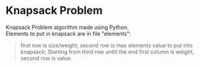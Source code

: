 # Knapsack Problem
Knapsack Problem algorithm made using Python. <br />
Elements to put in knapsack are in file "elements":
> first row is size/weight;
> second row is max elements value to put into knapsack;
> Starting from third row untill the end first column is weight, second row is value.
